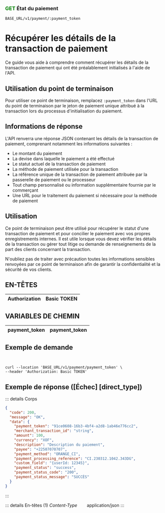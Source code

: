 ### <span style="color:green">GET</span> État du paiement

````
BASE_URL/v1/payment/:payment_token
````


# Récupérer les détails de la transaction de paiement
Ce guide vous aide à comprendre comment récupérer les détails de la transaction de paiement qui ont été préalablement initialisés à l'aide de l'API.

## Utilisation du point de terminaison
Pour utiliser ce point de terminaison, remplacez `:payment_token` dans l'URL du point de terminaison par le jeton de paiement unique attribué à la transaction lors du processus d'initialisation du paiement.

## Informations de réponse
L'API renverra une réponse JSON contenant les détails de la transaction de paiement, comprenant notamment les informations suivantes :

* Le montant du paiement
* La devise dans laquelle le paiement a été effectué
* Le statut actuel de la transaction de paiement
* La méthode de paiement utilisée pour la transaction
* La référence unique de la transaction de paiement attribuée par la passerelle de paiement ou le processeur
* Tout champ personnalisé ou information supplémentaire fournie par le commerçant
* Une URL pour le traitement du paiement si nécessaire pour la méthode de paiement


## Utilisation
Ce point de terminaison peut être utilisé pour récupérer le statut d'une transaction de paiement et pour concilier le paiement avec vos propres enregistrements internes. Il est utile lorsque vous devez vérifier les détails de la transaction ou gérer tout litige ou demande de renseignements de la part des clients concernant la transaction.

N'oubliez pas de traiter avec précaution toutes les informations sensibles renvoyées par ce point de terminaison afin de garantir la confidentialité et la sécurité de vos clients.


## EN-TÊTES

| Authorization | Basic TOKEN |
| ------------- | ----------- |

## VARIABLES DE CHEMIN

| payment_token | payment_token |
| ------------- | ----------- |


## Exemple de demande

```curl


curl --location 'BASE_URL/v1/payment/payment_token' \
--header 'Authorization: Basic TOKEN'

```

## Exemple de réponse ([Échec] [direct_type])

::: details Corps  

```json
{
  "code": 200,
  "message": "OK",
  "data": {
    "payment_token": "91ce0608-16b3-4bf4-a2d8-1ab46e776cc2",
    "merchant_transaction_id": "string",
    "amount": 100,
    "currency": "XOF",
    "description": "Description du paiement",
    "payee": "+22507070707",
    "payment_method": "ORANGE_CI",
    "payment_processing_reference": "CI.230312.1042.343DG",
    "custom_field": "{userId: 12345}",
    "payment_status": "success",
    "payment_status_code": "200",
    "payment_status_message": "SUCCÈS"
  }
}
```
:::


::: details En-têtes (1)
 *Content-Type*    &nbsp;&nbsp;&nbsp;&nbsp;&nbsp;&nbsp;     application/json
:::

